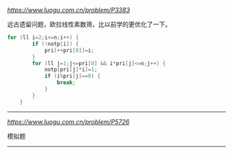 *https://www.luogu.com.cn/problem/P3383*

远古遗留问题，欧拉线性素数筛，比以前学的更优化了一下。
```C++
for (ll i=2;i<=n;i++) {
		if (!notp[i]) {
			pri[++pri[0]]=i;
		}
		for (ll j=1;j<=pri[0] && i*pri[j]<=n;j++) {
			notp[pri[j]*i]=1;
			if (i%pri[j]==0) {
				break;
			}
		}
	}
```

---
*https://www.luogu.com.cn/problem/P5726*

模拟题

---
